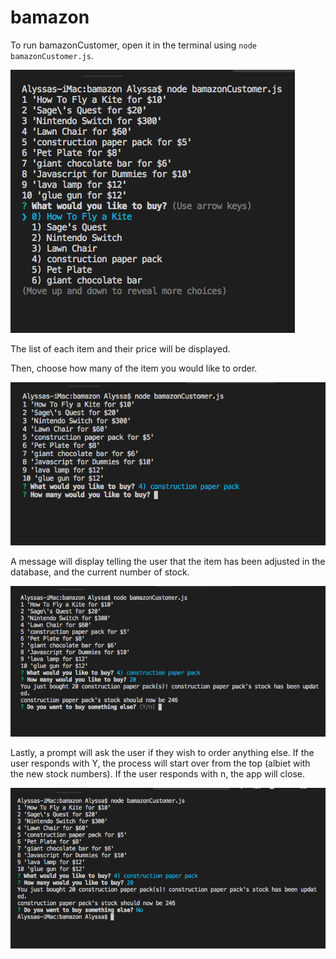 # bamazon

To run bamazonCustomer, open it in the terminal using `node bamazonCustomer.js`.

![alt text](/images/1open.png)

The list of each item and their price will be displayed.

Then, choose how many of the item you would like to order.

 ![alt text](/images/2howmany.png)
 
 A message will display telling the user that the item has been adjusted in the database, and the current number of stock.
 
  ![alt text](/images/3updatestock.png)
  
  Lastly, a prompt will ask the user if they wish to order anything else.  If the user responds with Y, the process will start over from the top (albiet with the new stock numbers).  If the user responds with n, the app will close.

  ![alt text](/images/4closeapp.png)